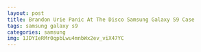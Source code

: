```yaml
---
layout: post
title: Brandon Urie Panic At The Disco Samsung Galaxy S9 Case
tags: samsung galaxy s9
categories: samsung
img: 1JDYIeRMr0qpbLwu4mnbWx2ev_viX47YC
---
```


